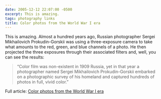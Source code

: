 ```yaml
---
date: 2005-12-12 22:07:00 -0500
excerpt: This is amazing.
tags: photography links
title: Color photos from the World War I era
---
```


This is amazing. Almost a hundred years ago, Russian photographer Sergei Mikhailovich Prokudin-Gorskii was using a three-exposure camera to take what amounts to the red, green, and blue channels of a photo. He then projected the three exposures through their associated filters and, well, you can see the results:

> “Color film was non-existent in 1909 Russia, yet in that year a photographer named Sergei Mikhailovich Prokudin-Gorskii embarked on a photographic survey of his homeland and captured hundreds of photos in full, vivid color.”

Full article: [Color photos from the World War I era](http://www.damninteresting.com/?p=245)